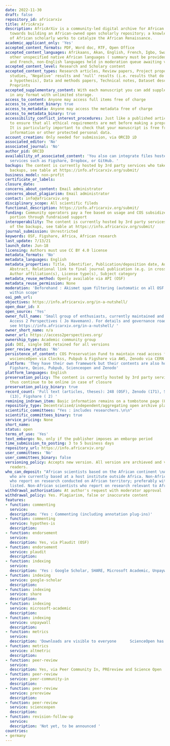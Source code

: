 ```yaml
---
date: 2022-11-30
draft: false
repository_id: africarxiv
title: AfricArxiv
description: AfricArXiv is a community-led digital archive for African research, working
  towards building an African-owned open scholarly repository; a knowledge commons
  of African scholarly works to catalyze the African Renaissance.
academic_applicant_only: 'Yes'
accepted_content_formats: PDF, Word doc, RTF, Open Office
accepted_content_languages: Afrikaans, Akan, English, French, Igbo, Swahili, Zulu,
  other unspecified native African languages ( summary must be provided in English
  and French, non-English languages held in moderation queue awaiting verification
accepted_content_level: Research and Scholary content
accepted_content_types: Research articles, Review papers, Project proposals, Case
  studies, ‘Negative’ results and ‘null’ results (i.e. results that do not support
  a hypothesis), Data and methods papers, Technical notes, Dataset description papers,
  Preprints
accepted_supplementary_content: With each manuscript you can add supplementary files
  in any format with unlimited storage.
access_to_content: Anyone may access full items free of charge
access_to_content_binary: true
access_to_metadata: Anyone may access the metadata free of charge
access_to_metadata_binary: true
accessibility_conflict_interest_procedures: Just like a published article, it’s important
  to ensure that all ethical requirements are met before making a preprint public.
  It is particularly important to check that your manuscript is free from patient
  information or other protected personal data.
account_creation: Only needed for submission, via ORCID iD
associated_editor: 'No'
associated_journal: 'No'
author_pid: ORCID
availability_of_associated_content: 'You also can integrate files hosted using other
  services such as Figshare, Dropbox, or GitHub. '
backups: The content is currently hosted by 3rd party services who take care of the
  backups, see table at https://info.africarxiv.org/submit/
business_model: non-profit
certificate_or_labels:
closure_date:
concerns_about_content: Email administrator
concerns_about_plagiarism: Email administrator
contact: info@africarxiv.org
disciplinary_scope: All scientific fileds
functional_description: https://info.africarxiv.org/submit/
funding: Community operators pay a fee based on usage and COS subsidizes the other
  portion through fundraised support
interoperability: The content is currently hosted by 3rd party services who take care
  of the backups, see table at https://info.africarxiv.org/submit/
journal_submission: Unrestricted
keywords: OSF, Figshare, Africa, African research
last_update: 7/13/21
launch_date: Jun-18
licensing: Authors must use CC BY 4.0 license
metadata_formats: 'No'
metadata_languages: English
metadata_properties: Title, Identifier, Publication/deposition date, Author name(s),
  Abstract, Relational link to final journal publication (e.g. in crossref metadata),
  Author affiliation(s), License type(s), Subject category
metadata_reuse_method: Openly available via API (OSF)
metadata_reuse_permission: None
moderation: 'Beforehand : Akismet spam filtering (automatic on all OSF content), Content
  within scope'
oai_pmh_url:
objectives: https://info.africarxiv.org/in-a-nutshell/
open_doar_id: X
open_source: 'Yes'
owner_full_name: 'Small group of enthusiasts, currently maintained and managed via
  Access 2 Perspectives ( Jo Havemann). For details and governance roadmap/vision
  see https://info.africarxiv.org/in-a-nutshell/ '
owner_short_name: n/a
owner_url: https://access2perspectives.org/
ownership_type: Academic community group
pid: DOI, single DOI retained for all versions
peer_review_status: 'No'
persistence_of_content: COS Preservation Fund to maintain read access for 50+ years,
  wscienceOpen via Clockss, Pubpub & Figshare via AWS, Zenodo via CERN
platform: 'They have their own framework but their contents are also hosted by : OSF,
  Figshare, Qeios, Pubpub, Scienceopen and Zenodo'
platform_languages: English
preservation_policy: The content is currently hosted by 3rd party services and will
  thus continue to be online in case of closure
preservation_policy_binary: true
record_count: 'Full text (articles, theses): 248 (OSF), Zenodo (171), ScienceOpen
  (13), Figshare ( 2) '
remining_indrawn_item: Basic information remains on a tombstone page (OSF)
repository_type: Decentralised/independent/aggregating open archive platform
scientific_committees: "Yes : includes researchers.\n\n"
scientific_committees_binary: true
service_pricing: None
short_name:
status: open
terms_of_use: 'Yes'
text_embargo: No, only if the publisher imposes an embargo period
time_submission_to_posting: 3 to 5 business days
repository_url: https://info.africarxiv.org/
user_committees: 'No'
user_committees_binary: false
versioning_policy: Accepts new version. All version are archieved and visible for
  readers.
who_can_deposit: "African scientists based on the African continent \nAfrican scientists
  who are currently based at a host institute outside Africa. Non-African scientists
  who report on research conducted on African territory; preferably with African co-authors
  listed. Non-African scientists who report on research relevant to African affairs"
withdrawal_authorisation: At author's request with moderator approval
withdrawal_policy: Yes. Plagiarism, false or inaccurate content
features:
- function: commenting
  service:
  description: 'Yes : Commenting (including annotation plug-ins)'
- function: commenting
  service: hypothes-is
  description:
- function: endorsement
  service:
  description: Yes, via Plaudit (OSF)
- function: endorsement
  service: plaudit
  description:
- function: indexing
  service:
  description: 'Yes : Google Scholar, SHARE, Microsoft Academic, Unpaywall'
- function: indexing
  service: google-scholar
  description:
- function: indexing
  service: share
  description:
- function: indexing
  service: microsoft-academic
  description:
- function: indexing
  service: unpaywall
  description:
- function: metrics
  service:
  description: 'Downloads are visible to everyone      ScienceOpen has Altmeric integration'
- function: metrics
  service: altmetric
  description:
- function: peer-review
  service:
  description: Yes, via Peer Community In, PREreview and Science Open
- function: peer-review
  service: peer-community-in
  description:
- function: peer-review
  service: prereview
  description:
- function: peer-review
  service: scienceopen
  description:
- function: revision-follow-up
  service:
  description: 'Not yet, to be announced '
countries:
- germany
---
```



